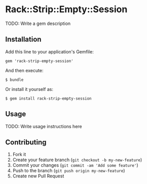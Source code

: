 # Rack::Strip::Empty::Session

TODO: Write a gem description

## Installation

Add this line to your application's Gemfile:

    gem 'rack-strip-empty-session'

And then execute:

    $ bundle

Or install it yourself as:

    $ gem install rack-strip-empty-session

## Usage

TODO: Write usage instructions here

## Contributing

1. Fork it
2. Create your feature branch (`git checkout -b my-new-feature`)
3. Commit your changes (`git commit -am 'Add some feature'`)
4. Push to the branch (`git push origin my-new-feature`)
5. Create new Pull Request
